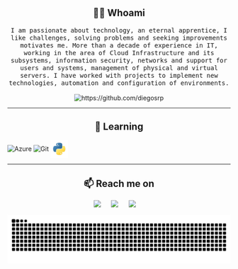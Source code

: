 <h2 align="center"> 👨‍💻 Whoami</h2>
<p align="center">
  <samp>I am passionate about technology, an eternal apprentice, I like challenges, solving problems and seeking improvements motivates me. More than a decade of experience in IT, working in the area of Cloud Infrastructure and its subsystems, information security, networks and support for users and systems, management of physical and virtual servers.
I have worked with projects to implement new technologies, automation and configuration of environments.
  </samp>
  <br> <br>
  <img src="https://komarev.com/ghpvc/?username=diegosrp" alt="https://github.com/diegosrp" />
</p>

<hr>


<h2  align="center">💬 Learning</h2>
<div>
  <img align="center" alt="Azure" height="30" width="40" src="https://cdn.jsdelivr.net/gh/devicons/devicon/icons/azure/azure-original.svg">
  <img align="center" alt="Git" height="30" width="40" src="https://www.vectorlogo.zone/logos/git-scm/git-scm-icon.svg">
  <img align="center" alt="Python" width="40px" src="https://raw.githubusercontent.com/github/explore/master/topics/python/python.png"/>
  
 
</div>
  
<hr>

<h2  align="center">📫 Reach me on</h2>
<p align="center">
<div> 
  <p align="center">
   <a href="https://www.linkedin.com/in/diegopauletto90" target="_blank"><img src="https://img.shields.io/badge/-LinkedIn-%230077B5?style=for-the-badge&logo=linkedin&logoColor=white" target="_blank"></a> </a>&nbsp;&nbsp;&nbsp;&nbsp;
   <a href="https://www.youtube.com/channel/UC8jc-mGCuLGmtZ0jGzRuFfQ" target="_blank"><img src="https://img.shields.io/badge/YouTube-FF0000?style=for-the-badge&logo=youtube&logoColor=white" target="_blank"></a> </a>&nbsp;&nbsp;&nbsp;&nbsp;
   <a href="https://t.me/pauletto90" target="_blank"><img src="https://img.shields.io/badge/Telegram-2CA5E0?style=for-the-badge&logo=telegram&logoColor=white" target="_blank"></a> </a>&nbsp;&nbsp;&nbsp;&nbsp;
  
![Snake animation](https://github.com/diegosrp/diegosrp/blob/output/github-contribution-grid-snake.svg)
  
</div>

